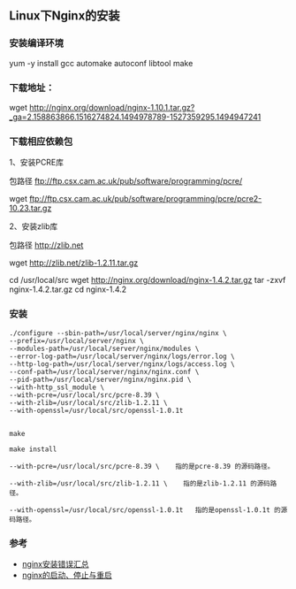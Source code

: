 ## Linux下Nginx的安装

### 安装编译环境

yum -y install gcc automake autoconf libtool make

### 下载地址：

wget http://nginx.org/download/nginx-1.10.1.tar.gz?_ga=2.158863866.1516274824.1494978789-1527359295.1494947241

### 下载相应依赖包

1、安装PCRE库

包路径 ftp://ftp.csx.cam.ac.uk/pub/software/programming/pcre/

wget ftp://ftp.csx.cam.ac.uk/pub/software/programming/pcre/pcre2-10.23.tar.gz

2、安装zlib库

包路径 http://zlib.net

wget http://zlib.net/zlib-1.2.11.tar.gz

cd /usr/local/src
wget http://nginx.org/download/nginx-1.4.2.tar.gz
tar -zxvf nginx-1.4.2.tar.gz
cd nginx-1.4.2

### 安装
    ./configure --sbin-path=/usr/local/server/nginx/nginx \
    --prefix=/usr/local/server/nginx \
    --modules-path=/usr/local/server/nginx/modules \
    --error-log-path=/usr/local/server/nginx/logs/error.log \
    --http-log-path=/usr/local/server/nginx/logs/access.log \
    --conf-path=/usr/local/server/nginx/nginx.conf \
    --pid-path=/usr/local/server/nginx/nginx.pid \
    --with-http_ssl_module \
    --with-pcre=/usr/local/src/pcre-8.39 \
    --with-zlib=/usr/local/src/zlib-1.2.11 \
    --with-openssl=/usr/local/src/openssl-1.0.1t


    make

    make install

    --with-pcre=/usr/local/src/pcre-8.39 \    指的是pcre-8.39 的源码路径。

    --with-zlib=/usr/local/src/zlib-1.2.11 \    指的是zlib-1.2.11 的源码路径。

    --with-openssl=/usr/local/src/openssl-1.0.1t   指的是openssl-1.0.1t 的源码路径。



### 参考
 - [nginx安装错误汇总](http://blog.csdn.net/qq_29461259/article/details/52609775)
 - [nginx的启动、停止与重启](http://www.cnblogs.com/codingcloud/p/5095066.html)

